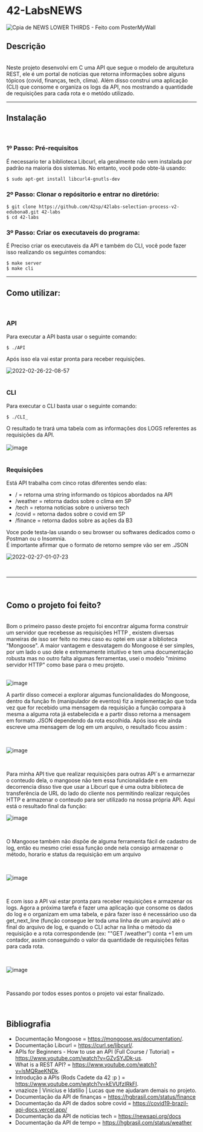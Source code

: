 # 42-LabsNEWS

![Cpia de NEWS LOWER THIRDS - Feito com PosterMyWall](https://user-images.githubusercontent.com/87132928/155868696-7dd870d3-6d6f-41d4-a067-4a0ba9f51c2c.jpg)


## Descrição
<br>
Neste projeto desenvolvi em C uma API que segue o modelo de arquitetura REST, ele é um portal de noticias que retorna informações sobre alguns tópicos (covid, finanças, tech, clima). Além disso construi uma aplicação (CLI) que consome e organiza os logs da API, nos mostrando a quantidade de requisições para cada rota e o metódo utilizado.

---

## Instalação
<br>

### 1º Passo: Pré-requisitos 
É necessario ter a biblioteca Libcurl, ela geralmente não vem instalada por padrão na maioria dos sistemas. No entanto, você pode obte-lá usando:
```
$ sudo apt-get install libcurl4-gnutls-dev
```

### 2º Passo: Clonar o repósitorio e entrar no diretório:

```
$ git clone https://github.com/42sp/42labs-selection-process-v2-edubona8.git 42-labs
$ cd 42-labs
```
### 3º Passo: Criar os executaveis do programa:
É Preciso criar os executaveis da API e também do CLI, você pode fazer isso realizando os seguintes comandos:

```
$ make server
$ make cli
```

---

## Como utilizar:
<br>

### API

Para executar a API basta usar o seguinte comando: 

```
$ ./API
```
Após isso ela vai estar pronta para receber requisições.

![2022-02-26-22-08-57](https://user-images.githubusercontent.com/87132928/155864552-726b1f98-6ac3-44bc-9b55-26e00528862a.gif)
<br>
<br>
### CLI

Para executar o CLI basta usar o seguinte comando: 
```
$ ./CLI_
```
O resultado te trará uma tabela com as informações dos LOGS referentes as requisições da API.
<br>
<br>
![image](https://user-images.githubusercontent.com/87132928/155869476-d3654c0c-f9d1-4457-8ec4-e0df34a36918.png)
<br>
<br>
### Requisições

Está API trabalha com cinco rotas diferentes sendo elas:
* / = retorna uma string informando os tópicos abordados na API
* /weather = retorna dados sobre o clima em SP
* /tech = retorna notícias sobre o universo tech
* /covid = retorna dados sobre o covid em SP
* /finance = retorna dados sobre as ações da B3 

Voce pode testa-las usando o seu browser ou softwares dedicados como o Postman ou o Insomnia.
<br>
É importante afirmar que o formato de retorno sempre vão ser em .JSON
  
![2022-02-27-01-07-23](https://user-images.githubusercontent.com/87132928/155867981-ec21c21d-9627-4710-9404-576aaa6dcbc8.gif)

<br>

---

<br>

## Como o projeto foi feito?
<br>
Bom o primeiro passo deste projeto foi encontrar alguma forma construir um servidor que recebesse as requisições HTTP , existem diversas maneiras de isso ser feito no meu caso eu optei em usar a biblioteca "Mongoose". A maior vantagem e desvatagem do Mongoose é ser simples, por um lado o uso dele e extremamente intuitivo e tem uma documentação robusta mas no outro falta algumas ferramentas, usei o modelo "minimo servidor HTTP" como base para o meu projeto.
<br>
<br>

![image](https://user-images.githubusercontent.com/87132928/155896050-eff80eaf-932f-475c-9e8f-26cf15ee5bb3.png)

A partir disso comecei a explorar algumas funcionalidades do Mongoose, dentro da função fn (manipulador de eventos) fiz a implementação que toda vez que for recebido uma mensagem da requisição a função compara à mesma a alguma rota já estabelecida e a partir disso retorna a mensagem em formato .JSON dependendo da rota escolhida. Após isso ele ainda escreve uma mensagem de log em um arquivo, o resultado ficou assim :

<br>

![image](https://user-images.githubusercontent.com/87132928/155901153-b290fa03-1bbe-47b6-a539-f18f30d1c40f.png)

<br>

Para minha API tive que realizar requisições para outras API´s e armarnezar o conteudo dela, o mangoose não tem essa funcionalidade e em decorrencia disso tive que usar a Libcurl que é uma outra  biblioteca de transferência de URL do lado do cliente nos permitindo realizar requições HTTP e armazenar o conteudo para ser utilizado na nossa própria API. Aqui está o resultado final da função:
<br>

![image](https://user-images.githubusercontent.com/87132928/155903592-c737f8f6-2fa6-47e8-896b-93581a59160c.png)

<br>

O Mangoose também não dispõe de alguma ferramenta fácil de cadastro de log, então eu mesmo criei essa função onde nela consigo armazenar o método, horario e status da requisição em um arquivo

<br>

![image](https://user-images.githubusercontent.com/87132928/155903922-f03e0e12-4f80-43de-95ff-8081d7c9192e.png)

<br>

E com isso a API vai estar pronta para receber requisições e armazenar os logs. Agora a próxima tarefa é fazer uma aplicação que consome os dados do log e o organizam em uma tabela, e pára fazer isso é necessárioo uso da get_next_line (função consegue ler toda uma linha de um arquivo) até o final do arquivo de log, e quando o CLI achar na linha o método da requisição e a rota correspondende (ex: ""GET /weather") conta +1 em um contador, assim conseguindo o valor da quantidade de requisições feitas para cada rota.

<br>

![image](https://user-images.githubusercontent.com/87132928/155904344-43ea4f56-6b36-4174-bb18-37e65cce4d1c.png)

<br>

Passando por todos esses pontos o projeto vai estar finalizado.

<br>

## Bibliografia

* Documentação Mongoose = https://mongoose.ws/documentation/.
* Documentação Libcurl = https://curl.se/libcurl/.
* APIs for Beginners - How to use an API (Full Course / Tutorial) = https://www.youtube.com/watch?v=GZvSYJDk-us.
* What is a REST API? = https://www.youtube.com/watch?v=lsMQRaeKNDk.
* Introdução a APIs (Rods Cadete da 42 :p ) = https://www.youtube.com/watch?v=kEVUfzIRkFI.
* vnazioze | Vinicius e ldatilio | Lucas que me ajudaram demais no projeto.
* Documentação da API de finanças = https://hgbrasil.com/status/finance
* Documentação da API de dados sobre covid = https://covid19-brazil-api-docs.vercel.app/
* Documentação da API de notícias tech = https://newsapi.org/docs
* Documentação da API de tempo = https://hgbrasil.com/status/weather
 
